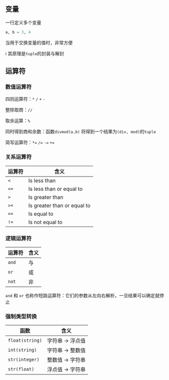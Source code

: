 ## 变量

一行定义多个变量

```python
a, b = 3, 4 
```

当用于交换变量的值时，非常方便

:information_source: 其原理是`tuple`的封装与解封

## 运算符

### 数值运算符

四则运算符：`*` `/` `+` `-` 

整除取商：`//`

取余运算：`%`

同时得到商和余数：函数`divmod(a,b)` 将得到一个结果为`(div, mod)`的`tuple` 

简写运算符：`*=` `/=` `-=` `+=` 

### 关系运算符

| 运算符 | 含义                        |
| ------ | --------------------------- |
| `<`    | Is less than                |
| `<=`   | Is less than or equal to    |
| `>`    | Is greater than             |
| `>=`   | Is greater than or equal to |
| `==`   | Is equal to                 |
| `!=`   | Is not equal to             |

### 逻辑运算符

| 运算符 | 含义 |
| ------ | ---- |
| `and`  | 与   |
| `or`   | 或   |
| `not`  | 非   |

`and` 和 `or` 也称作短路运算符：它们的参数从左向右解析，一旦结果可以确定就停止

### 强制类型转换

| 函数            | 含义             |
| --------------- | ---------------- |
| `float(string)` | 字符串 -> 浮点值 |
| `int(string)`   | 字符串 -> 整数值 |
| `str(integer)`  | 整数值 -> 字符串 |
| `str(float)`    | 浮点值 -> 字符串 |



   
